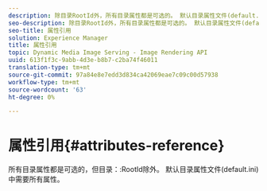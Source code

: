 ```yaml
---
description: 除目录RootId外，所有目录属性都是可选的。 默认目录属性文件(default.ini)中需要所有属性。
seo-description: 除目录RootId外，所有目录属性都是可选的。 默认目录属性文件(default.ini)中需要所有属性。
seo-title: 属性引用
solution: Experience Manager
title: 属性引用
topic: Dynamic Media Image Serving - Image Rendering API
uuid: 613f1f3c-9abb-4d3e-b8b7-c2ba74f46011
translation-type: tm+mt
source-git-commit: 97a84e8e7edd3d834ca42069eae7c09c00d57938
workflow-type: tm+mt
source-wordcount: '63'
ht-degree: 0%

---
```



# 属性引用{#attributes-reference}

所有目录属性都是可选的，但目录：:RootId除外。 默认目录属性文件(default.ini)中需要所有属性。

